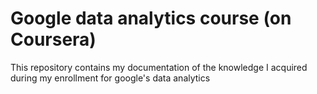 # Google data analytics course (on Coursera)

This repository contains my documentation of the knowledge I acquired during my enrollment for google's data analytics
